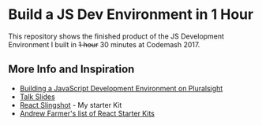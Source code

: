 # Build a JS Dev Environment in 1 Hour

This repository shows the finished product of the JS Development Environment I built in ~~1 hour~~ 30 minutes at Codemash 2017. 

## More Info and Inspiration
- [Building a JavaScript Development Environment on Pluralsight](https://app.pluralsight.com/library/courses/javascript-development-environment/table-of-contents)
- [Talk Slides](https://www.dropbox.com/s/xklka8hqopf4w5o/Build%20a%20JS%20Dev%20Env%20in%201%20Hr%20-%20KCDC%202017.pptx?dl=0)
- [React Slingshot](https://github.com/coryhouse/react-slingshot) - My starter Kit
- [Andrew Farmer's list of React Starter Kits](http://andrewhfarmer.com/starter-project/)
